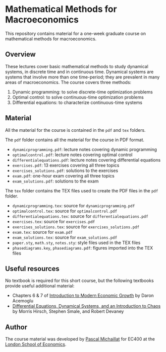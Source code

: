 # Mathematical Methods for Macroeconomics

This repository contains material for a one-week graduate course on mathematical methods for macroeconomics.

## Overview

These lectures cover basic mathematical methods to study dynamical systems, in discrete time and in continuous time. Dynamical systems are systems that involve more than one time-period; they are prevalent in many areas of macroeconomics. The course covers three methods:

1. Dynamic programming: to solve discrete-time optimization problems
2. Optimal control: to solve continuous-time optimization problems
3. Differential equations: to characterize continuous-time systems

## Material

All the material for the course is contained in the `pdf` and `tex` folders.

The `pdf` folder contains all the material for the course in PDF format.

+ `dynamicprogramming.pdf`: lecture notes covering dynamic programming
+ `optimalcontrol.pdf`: lecture notes covering optimal control
+ `differentialequations.pdf`: lecture notes covering differential equations
+ `exercises.pdf`: 13 exercises covering all three topics
+ `exercises_solutions.pdf`: solutions to the exercises
+ `exam.pdf`: one-hour exam covering all three topics
+ `exam_solutions.pdf`: solutions to the exam

The `tex` folder contains the TEX files used to create the PDF files in the `pdf` folder.

+ `dynamicprogramming.tex`: source for `dynamicprogramming.pdf`
+ `optimalcontrol.tex`: source for `optimalcontrol.pdf`
+ `differentialequations.tex`: source for `differentialequations.pdf`
+ `exercises.tex`: source for `exercises.pdf`
+ `exercises_solutions.tex`: source for `exercises_solutions.pdf`
+ `exam.tex`: source for `exam.pdf`
+ `exam_solutions.tex`: source for `exam_solutions.pdf`
+ `paper.sty`, `math.sty`, `notes.sty`: style files used in the TEX files
+ `phasediagrams.key`, `phasediagrams.pdf`: figures imported into the TEX files

## Useful resources

No textbook is required for this short course, but the following textbooks provide useful additional material:

+ Chapters 6 & 7 of [Introduction to Modern Economic Growth](https://press.princeton.edu/books/hardcover/9780691132921/introduction-to-modern-economic-growth) by Daron Acemoglu
+ [Differential Equations, Dynamical Systems, and an Introduction to Chaos](https://www.sciencedirect.com/book/9780123820105/differential-equations-dynamical-systems-and-an-introduction-to-chaos) by Morris Hirsch, Stephen Smale, and Robert Devaney

## Author

The course material was developed by [Pascal Michaillat](https://www.pascalmichaillat.org/) for EC400 at the [London School of Economics](https://www.lse.ac.uk).
